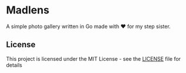 # Madlens

A simple photo gallery written in Go made with ❤️ for my step sister.

## License

This project is licensed under the MIT License - see the [LICENSE](LICENSE) file for details